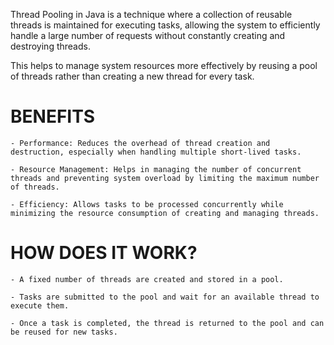 Thread Pooling in Java is a technique where a collection of reusable threads is maintained for executing tasks, allowing the system to efficiently handle a large number of requests without constantly creating and destroying threads.

This helps to manage system resources more effectively by reusing a pool of threads rather than creating a new thread for every task.

# BENEFITS

    - Performance: Reduces the overhead of thread creation and destruction, especially when handling multiple short-lived tasks.
    
    - Resource Management: Helps in managing the number of concurrent threads and preventing system overload by limiting the maximum number of threads.
    
    - Efficiency: Allows tasks to be processed concurrently while minimizing the resource consumption of creating and managing threads.

# HOW DOES IT WORK?

    - A fixed number of threads are created and stored in a pool.
    
    - Tasks are submitted to the pool and wait for an available thread to execute them.
    
    - Once a task is completed, the thread is returned to the pool and can be reused for new tasks.